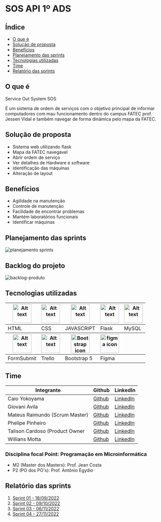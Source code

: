 # SOS API 1º ADS



## Índice

- [O que é](#o-que-é)
- [Solução de proposta](#solução-de-proposta)
- [Benefícios](#benefícios)
- [Planejamento das sprints](#planejamento-das-sprints)
- [Tecnologias utilizadas](#tecnologias-utilizadas)
- [Time](#time)
- [Relatório das sprints](#relatório-das-sprints)

## O que é

<p>Service Out System SOS</p>
É um sistema de ordem de serviços com o objetivo principal de informar computadores com mau funcionamento dentro do campus FATEC prof. Jessen Vidal e também navegar de forma dinâmica pelo mapa da FATEC.

## Solução de proposta

<ul>
  <li>Sistema web utilizando flask</li>
  <li>Mapa da FATEC navegável</li>
  <li>Abrir ordem de serviço</li>
  <li>Ver detalhes de Hardware e software</li>
  <li>Identificação das máquinas</li>
  <li>Alteração de layout</li>
</ul>

## Benefícios

<ul>
  <li>Agilídade na manutenção</li>
  <li>Controle de manutenção</li>
  <li>Facilidade de encontrar problemas</li>
  <li>Mantém laboratórios funcionais</li>
  <li>Identificar máquinas</li>
</ul>


## Planejamento das sprints

  <img src="https://user-images.githubusercontent.com/111662298/196576883-3d3582ab-9edd-4e83-984d-81e9b91b461f.png" alt="planejamento sprints"/>
  
## Backlog do projeto

  <img src="https://user-images.githubusercontent.com/111662298/199861262-f5db4226-f4f8-45a7-aa7f-e3b0dc2098f9.png" alt="backlog-produto"/>

## Tecnologias utilizadas

<table>
  <thead>
    <th><img
    src="https://user-images.githubusercontent.com/89823203/188508559-2e9b2add-9fb0-427f-b812-3201f43f9c57.png"
    alt="Alt text"
    title="Optional title"
    style="display: inline-block; margin: 0 auto; width: 60px"></th>
    <th><img
    src="https://user-images.githubusercontent.com/89823203/188508718-75027df1-8a91-4a47-94b5-ce2664c6f2be.png"
    alt="Alt text"
    title="Optional title"
    style="display: inline-block; margin: 0 auto; width: 60px"></th>
    <th><img
    src="https://user-images.githubusercontent.com/89823203/190717820-53e9f06b-1aec-4e46-91e1-94ea2cf07100.svg"
    alt="Alt text"
    title="Optional title"
    style="display: inline-block; margin: 0 auto; width: 60px"></th>
    <th><img
    src="https://user-images.githubusercontent.com/89823203/190718367-aae8b007-5719-462b-bc27-7c729c86c1d1.png"
    alt="Alt text"
    title="Optional title"
    style="display: inline-block; margin: 0 auto; width: 60px"></th>
    <th><img
    src="https://user-images.githubusercontent.com/89823203/190718687-f627ce18-9b3e-4ce1-bc9c-ddc3521a7705.png"
    alt="Alt text"
    title="Optional title"
    style="display: inline-block; margin: 0 auto; width: 60px"></th>
  </thead>
  <tbody>
    <td>HTML</td>
    <td>CSS</td>
    <td>JAVASCRIPT</td>
    <td>Flask</td>
    <td>MySQL</td>
  </tbody>

  <thead>
    <th><img
    src="https://formsubmit.io/static/app/images/formsubmit.png"
    alt="Alt text"
    title="Optional title"
    style="display: inline-block; margin: 0 auto; width: 60px"></th>
    <th><img
    src="https://user-images.githubusercontent.com/89823203/190719035-739acf76-1eee-45e9-82df-08a64baf1a69.png"
    alt="Alt text"
    title="Optional title"
    style="display: inline-block; margin: 0 auto; width: 60px"></th>
    <th><img
    src="https://user-images.githubusercontent.com/89823203/190877369-d5177678-8274-4d10-9c9f-df1544614b4b.png"
    alt="Bootstrap icon"
    title="Optional title"
    style="display: inline-block; margin: 0 auto; width: 60px"></th>
    <th><img
    src="https://user-images.githubusercontent.com/89823203/190877360-8c7f93cf-5f62-4f49-8641-3b605deb513e.png"
    alt="figma icon"
    title="Optional title"
    style="display: inline-block; margin: 0 auto; width: 60px"></th>
  </thead>
  <tbody>
    <td>FormSubmit</td>
    <td>Trello</td>
    <td>Bootstrap 5</td>
    <td>Figma</td>
  </tbody>
</table>

## Time

 <table>
  <thead>
    <th>Integrante</th>
    <th>Github</th>
    <th>LinkedIn</th>
  </thead>
  <tbody>
  <tr>
    <td>Caio Yokoyama</td>
    <td><a href="https://github.com/Caboia">Github</a></td>
    <td><a href="https://www.linkedin.com/in/caioyokoyama/">LinkedIn</a></td>
    </tr>
    <tr>
    <td>Giovani Avila</td>
    <td><a href="https://github.com/GiovaniAvila">Github</a></td>
    <td><a href="https://www.linkedin.com/in/giovani-carvalho-avila-80593a224/">LinkedIn</a></td>
    </tr>
    <tr>
    <td>Mateus Raimundo (Scrum Master)</td>
    <td><a href="https://github.com/MateusdiSousa">Github</a></td>
    <td><a href="https://www.linkedin.com/in/mateus-sousa-ba976423a">LinkedIn</a></td>
    </tr>
    <tr>
    <td>Phelipe Pinheiro</td>
    <td><a href="https://github.com/Phelipepinheiro">Github</a></td>
    <td><a href="https://www.linkedin.com/in/phelipe-pinheiro-da-silva-28320824a/">LinkedIn</a></td>
    </tr>
    <tr>
    <td>Talison Cardoso (Product Owner</td>
    <td><a href="https://github.com/ImBard">Github</a></td>
    <td><a href="https://www.linkedin.com/in/talison-brendon/">LinkedIn</a></td>
    </tr>
    <tr>
    <td>Willians Motta</td>
    <td><a href="https://github.com/williansmott4">Github</a></td>
    <td><a href="https://www.linkedin.com/in/willians-motta-4892a3208/">LinkedIn</a></td>
  </tbody>
</table>

### Disciplina focal Point: Programação em Microinformática

<ul>
<li>M2 (Master dos Masters): Prof. Jean Costa</li>
<li>P2 (PO dos PO's): Prof. Antônio Egydio</li>
</ul>

## Relatório das sprints

<ol>
  <li><a href="./relatorios/Sprint-01.md">Sprint 01 - 18/09/2022</a></li>
  <li><a href="./relatorios/Sprint-02.md">Sprint 02 - 09/10/2022</a></li>
  <li><a href="./relatorios/Sprint-03.md">Sprint 03 - 06/11/2022</a></li>
  <li><a href="./relatorios/Sprint-04.md">Sprint 04 - 27/11/2022</a></li>
</ol>
